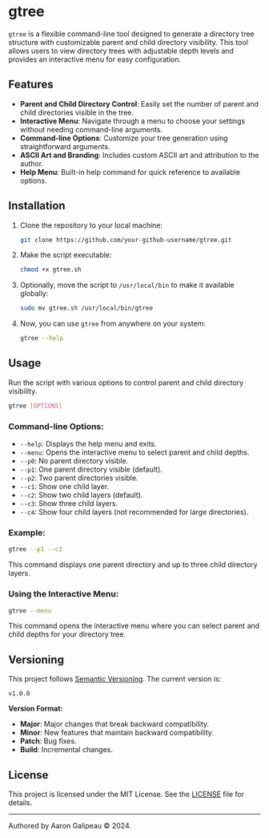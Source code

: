 
# gtree

`gtree` is a flexible command-line tool designed to generate a directory tree structure with customizable parent and child directory visibility. This tool allows users to view directory trees with adjustable depth levels and provides an interactive menu for easy configuration.

## Features

- **Parent and Child Directory Control**: Easily set the number of parent and child directories visible in the tree.
- **Interactive Menu**: Navigate through a menu to choose your settings without needing command-line arguments.
- **Command-line Options**: Customize your tree generation using straightforward arguments.
- **ASCII Art and Branding**: Includes custom ASCII art and attribution to the author.
- **Help Menu**: Built-in help command for quick reference to available options.

## Installation

1. Clone the repository to your local machine:
   ```bash
   git clone https://github.com/your-github-username/gtree.git
   ```

2. Make the script executable:
   ```bash
   chmod +x gtree.sh
   ```

3. Optionally, move the script to `/usr/local/bin` to make it available globally:
   ```bash
   sudo mv gtree.sh /usr/local/bin/gtree
   ```

4. Now, you can use `gtree` from anywhere on your system:
   ```bash
   gtree --help
   ```

## Usage

Run the script with various options to control parent and child directory visibility.

```bash
gtree [OPTIONS]
```

### Command-line Options:

- `--help`: Displays the help menu and exits.
- `--menu`: Opens the interactive menu to select parent and child depths.
- `--p0`: No parent directory visible.
- `--p1`: One parent directory visible (default).
- `--p2`: Two parent directories visible.
- `--c1`: Show one child layer.
- `--c2`: Show two child layers (default).
- `--c3`: Show three child layers.
- `--c4`: Show four child layers (not recommended for large directories).

### Example:

```bash
gtree --p1 --c3
```

This command displays one parent directory and up to three child directory layers.

### Using the Interactive Menu:

```bash
gtree --menu
```

This command opens the interactive menu where you can select parent and child depths for your directory tree.

## Versioning

This project follows [Semantic Versioning](https://semver.org/). The current version is:

```
v1.0.0
```

**Version Format:**

- **Major**: Major changes that break backward compatibility.
- **Minor**: New features that maintain backward compatibility.
- **Patch**: Bug fixes.
- **Build**: Incremental changes.

## License

This project is licensed under the MIT License. See the [LICENSE](LICENSE) file for details.

---

Authored by Aaron Galipeau © 2024.
